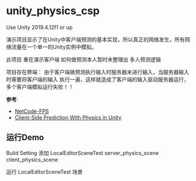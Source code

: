 # unity_physics_csp

Use Unity 2019.4.12f1 or up

演示项目显示了在Unity中客户端预测的基本实现，所以真正的网络发生，所有网络流量在一个单一的Unity实例中模拟。  

此项目 重在演示客户端 如何做预测本人暂时未整理出 多人预测逻辑

项目存在弊端：
由于客户端做预测执行输入时服务器未进行输入，当服务器输入时需要将客户端的输入 执行一遍，这样就造成了客户端的输入驱动服务器运行，多个客户端模拟运行失败！！

**参考**:
* [NetCode-FPS](https://github.com/Yinmany/NetCode-FPS)
* [Client-Side Prediction With Physics in Unity](http://www.codersblock.org/blog/client-side-prediction-in-unity-2018)

## 运行Demo

Build Setting 添加
LocalEditorSceneTest
server_physics_scene
client_physics_scene

运行 LocalEditorSceneTest 场景